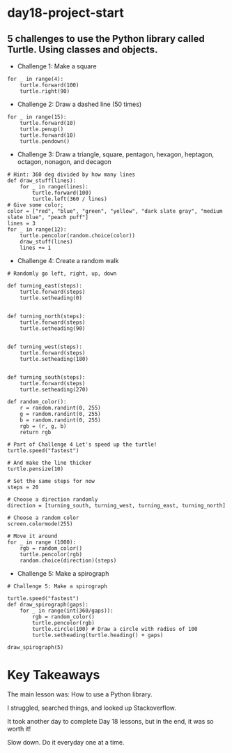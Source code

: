# day18-project-start
## 5 challenges to use the Python library called Turtle. Using classes and objects.
- Challenge 1: Make a square
```
for _ in range(4):
    turtle.forward(100)
    turtle.right(90)
```
- Challenge 2: Draw a dashed line (50 times)
```
for _ in range(15):
    turtle.forward(10)
    turtle.penup()
    turtle.forward(10)
    turtle.pendown()

```
- Challenge 3: Draw a triangle, square, pentagon, hexagon, heptagon, octagon, nonagon, and decagon
```
# Hint: 360 deg divided by how many lines
def draw_stuff(lines):
    for _ in range(lines):
        turtle.forward(100)
        turtle.left(360 / lines)
# Give some color;
color = ["red", "blue", "green", "yellow", "dark slate gray", "medium slate blue", "peach puff"]
lines = 3
for _ in range(12):
    turtle.pencolor(random.choice(color))
    draw_stuff(lines)
    lines += 1        
```
- Challenge 4: Create a random walk
```
# Randomly go left, right, up, down

def turning_east(steps):
    turtle.forward(steps)
    turtle.setheading(0)


def turning_north(steps):
    turtle.forward(steps)
    turtle.setheading(90)


def turning_west(steps):
    turtle.forward(steps)
    turtle.setheading(180)


def turning_south(steps):
    turtle.forward(steps)
    turtle.setheading(270)

def random_color():
    r = random.randint(0, 255)
    g = random.randint(0, 255)
    b = random.randint(0, 255)
    rgb = (r, g, b)
    return rgb
    
# Part of Challenge 4 Let's speed up the turtle!
turtle.speed("fastest")

# And make the line thicker
turtle.pensize(10)

# Set the same steps for now
steps = 20

# Choose a direction randomly
direction = [turning_south, turning_west, turning_east, turning_north]

# Choose a random color
screen.colormode(255)

# Move it around
for _ in range (1000):
    rgb = random_color()
    turtle.pencolor(rgb)
    random.choice(direction)(steps)

```
- Challenge 5: Make a spirograph
```
# Challenge 5: Make a spirograph

turtle.speed("fastest")
def draw_spirograph(gaps):
    for _ in range(int(360/gaps)):
        rgb = random_color()
        turtle.pencolor(rgb)
        turtle.circle(100) # Draw a circle with radius of 100
        turtle.setheading(turtle.heading() + gaps)

draw_spirograph(5)
```

# Key Takeaways
The main lesson was: How to use a Python library. 

I struggled, searched things, and looked up Stackoverflow. 

It took another day to complete Day 18 lessons, but in the end, it was so worth it!

Slow down. Do it everyday one at a time.
